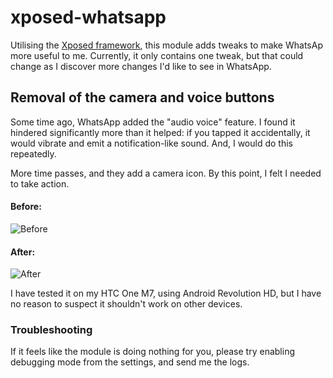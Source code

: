 xposed-whatsapp
===========

Utilising the [Xposed framework](http://repo.xposed.info/module/de.robv.android.xposed.installer), this module adds tweaks to make WhatsAp more useful to me. Currently, it only contains one tweak, but that could change as I discover more changes I'd like to see in WhatsApp.

Removal of the camera and voice buttons
---------------------------------------

Some time ago, WhatsApp added the "audio voice" feature. I found it hindered significantly more than it helped: if you tapped it accidentally, it would vibrate and emit a notification-like sound. And, I would do this repeatedly.

More time passes, and they add a camera icon. By this point, I felt I needed to take action.

#### Before:
![Before](https://raw.githubusercontent.com/jaysh/xposed-whatsapp/master/documentation/images/before.png)

#### After:
![After](https://raw.githubusercontent.com/jaysh/xposed-whatsapp/master/documentation/images/after.png)

I have tested it on my HTC One M7, using Android Revolution HD, but I have no reason to suspect it shouldn't work on other devices.

### Troubleshooting

If it feels like the module is doing nothing for you, please try enabling debugging mode from the settings, and send me the logs.
